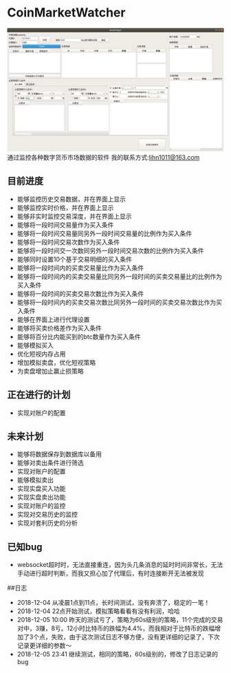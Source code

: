 # CoinMarketWatcher
![界面预览](preview.png)
通过监控各种数字货币市场数据的软件
我的联系方式:lihn1011@163.com
## 目前进度
- 能够监控历史交易数据，并在界面上显示
- 能够监控实时价格，并在界面上显示
- 能够非实时监控交易深度，并在界面上显示
- 能够将一段时间交易量作为买入条件
- 能够将一段时间交易量同另外一段时间交易量的比例作为买入条件
- 能够将一段时间交易次数作为买入条件
- 能够将一段时间交一次数同另外一段时间交易次数的比例作为买入条件
- 能够同时设置10个基于交易明细的买入条件
- 能够将一段时间内的买卖交易量比作为买入条件
- 能够将一段时间内的买卖交易量比同另外一段时间的买卖交易量比的比例作为买入条件
- 能够将一段时间的买卖交易次数比作为买入条件
- 能够将一段时间内的买卖交易次数比同另外一段时间的买卖交易次数比作为买入条件
- 能够在界面上进行代理设置
- 能够将买卖价格差作为买入条件
- 能够将百分比内能买到的btc数量作为买入条件
- 能够模拟买入
- 优化短视内存占用
- 增加模拟卖盘，优化短视策略
- 为卖盘增加止赢止损策略

## 正在进行的计划
- 实现对账户的配置

## 未来计划
- 能够将数据保存到数据库以备用
- 能够对卖出条件进行筛选
- 实现对账户的配置
- 能够模拟卖出
- 实现实盘买入功能
- 实现实盘卖出功能
- 实现对账户的监控
- 实现对交易历史的监控
- 实现对套利历史的分析

## 已知bug
- websocket超时时，无法直接重连，因为头几条消息的延时时间非常长，无法手动进行超时判断，而我又担心加了代理后，有时连接断开无法被发现

##日志
- 2018-12-04 从凌晨1点到11点，长时间测试，没有奔溃了，稳定的一笔！
- 2018-12-04 22点开始测试，模拟策略看看有没有利润，哈哈
- 2018-12-05 10:00 昨天的测试亏了，策略为60s级别的策略，11个完成的交易对中，3赚，8亏。12小时比特币的跌幅为4.4%，而我相对于比特币的跌幅增加了3个点，失败，由于这次测试日志不够方便，没有更详细的记录了，下次记录更详细的参数～
- 2018-12-05 23:41 继续测试，相同的策略，60s级别的，修改了日志记录的bug

